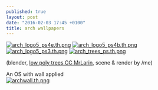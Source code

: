 ```yaml
---
published: true
layout: post
date: "2016-02-03 17:45 +0100"
title: arch wallpapers
---
```


[![arch_logo5_ps4e.th.png](https://cdn.scrot.moe/images/2016/01/13/arch_logo5_ps4e.th.png)](https://cdn.scrot.moe/images/2016/01/13/arch_logo5_ps4e.png) 
[![arch_logo5_ps4b.th.png](https://cdn.scrot.moe/images/2016/01/13/arch_logo5_ps4b.th.png)](https://cdn.scrot.moe/images/2016/01/13/arch_logo5_ps4b.png)
[![arch_logo5_ps3.th.png](https://cdn.scrot.moe/images/2016/01/13/arch_logo5_ps3.th.png)](https://cdn.scrot.moe/images/2016/01/13/arch_logo5_ps3.png)
[![arch_trees_ps.th.png](https://cdn.scrot.moe/images/2016/02/03/arch_trees_ps.th.png)](https://cdn.scrot.moe/images/2016/02/03/arch_trees_ps.png)

(blender, <a href="http://www.blendswap.com/blends/view/77271">low poly trees CC MrLarin</a>, scene & render by /me)

An OS with wall applied  
[![archwall.th.png](https://cdn.scrot.moe/images/2016/01/17/archwall.th.png)](https://cdn.scrot.moe/images/2016/01/17/archwall.png)
